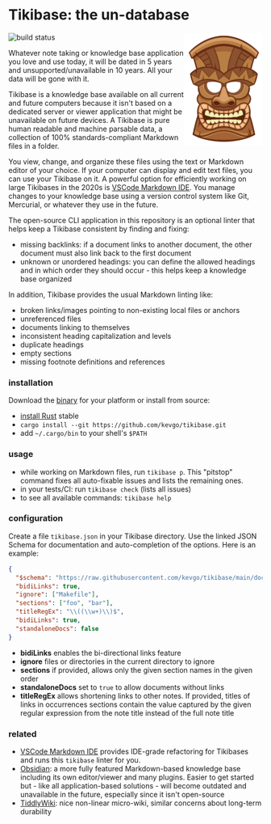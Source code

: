 # Tikibase: the un-database

<img src="doc/logo.png" width="154" height="223" align="right">

![build status](https://github.com/kevgo/tikibase/actions/workflows/ci.yml/badge.svg)

Whatever note taking or knowledge base application you love and use today, it
will be dated in 5 years and unsupported/unavailable in 10 years. All your data
will be gone with it.

Tikibase is a knowledge base available on all current and future computers
because it isn't based on a dedicated server or viewer application that might be
unavailable on future devices. A Tikibase is pure human readable and machine
parsable data, a collection of 100% standards-compliant Markdown files in a
folder.

You view, change, and organize these files using the text or Markdown editor of
your choice. If your computer can display and edit text files, you can use your
Tikibase on it. A powerful option for efficiently working on large Tikibases in
the 2020s is
[VSCode Markdown IDE](https://github.com/kevgo/vscode-markdown-ide). You manage
changes to your knowledge base using a version control system like Git,
Mercurial, or whatever they use in the future.

The open-source CLI application in this repository is an optional linter that
helps keep a Tikibase consistent by finding and fixing:

- missing backlinks: if a document links to another document, the other document
  must also link back to the first document
- unknown or unordered headings: you can define the allowed headings and in
  which order they should occur - this helps keep a knowledge base organized

In addition, Tikibase provides the usual Markdown linting like:

- broken links/images pointing to non-existing local files or anchors
- unreferenced files
- documents linking to themselves
- inconsistent heading capitalization and levels
- duplicate headings
- empty sections
- missing footnote definitions and references

### installation

Download the [binary](https://github.com/kevgo/tikibase/releases/latest) for
your platform or install from source:

- [install Rust](https://rustup.rs) stable
- `cargo install --git https://github.com/kevgo/tikibase.git`
- add `~/.cargo/bin` to your shell's `$PATH`

### usage

- while working on Markdown files, run `tikibase p`. This "pitstop" command
  fixes all auto-fixable issues and lists the remaining ones.
- in your tests/CI: run `tikibase check` (lists all issues)
- to see all available commands: `tikibase help`

### configuration

Create a file `tikibase.json` in your Tikibase directory. Use the linked JSON
Schema for documentation and auto-completion of the options. Here is an example:

```json
{
  "$schema": "https://raw.githubusercontent.com/kevgo/tikibase/main/doc/tikibase.schema.json",
  "bidiLinks": true,
  "ignore": ["Makefile"],
  "sections": ["foo", "bar"],
  "titleRegEx": "\\((\\w+)\\)$",
  "bidiLinks": true,
  "standaloneDocs": false
}
```

- **bidiLinks** enables the bi-directional links feature
- **ignore** files or directories in the current directory to ignore
- **sections** if provided, allows only the given section names in the given
  order
- **standaloneDocs** set to `true` to allow documents without links
- **titleRegEx** allows shortening links to other notes. If provided, titles of
  links in occurrences sections contain the value captured by the given regular
  expression from the note title instead of the full note title

### related

- [VSCode Markdown IDE](https://github.com/kevgo/vscode-markdown-ide) provides
  IDE-grade refactoring for Tikibases and runs this `tikibase` linter for you.
- [Obsidian](https://obsidian.md): a more fully featured Markdown-based
  knowledge base including its own editor/viewer and many plugins. Easier to get
  started but - like all application-based solutions - will become outdated and
  unavailable in the future, especially since it isn't open-source
- [TiddlyWiki](https://tiddlywiki.com): nice non-linear micro-wiki, similar
  concerns about long-term durability
